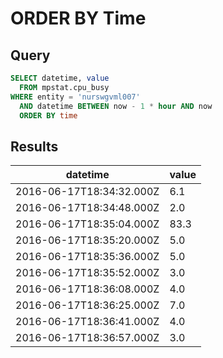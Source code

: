 # ORDER BY Time

## Query

```sql
SELECT datetime, value 
  FROM mpstat.cpu_busy 
WHERE entity = 'nurswgvml007' 
  AND datetime BETWEEN now - 1 * hour AND now 
  ORDER BY time
```

## Results

| datetime                 | value | 
|--------------------------|-------| 
| 2016-06-17T18:34:32.000Z | 6.1   | 
| 2016-06-17T18:34:48.000Z | 2.0   | 
| 2016-06-17T18:35:04.000Z | 83.3  | 
| 2016-06-17T18:35:20.000Z | 5.0   | 
| 2016-06-17T18:35:36.000Z | 5.0   | 
| 2016-06-17T18:35:52.000Z | 3.0   | 
| 2016-06-17T18:36:08.000Z | 4.0   | 
| 2016-06-17T18:36:25.000Z | 7.0   | 
| 2016-06-17T18:36:41.000Z | 4.0   | 
| 2016-06-17T18:36:57.000Z | 3.0   | 

